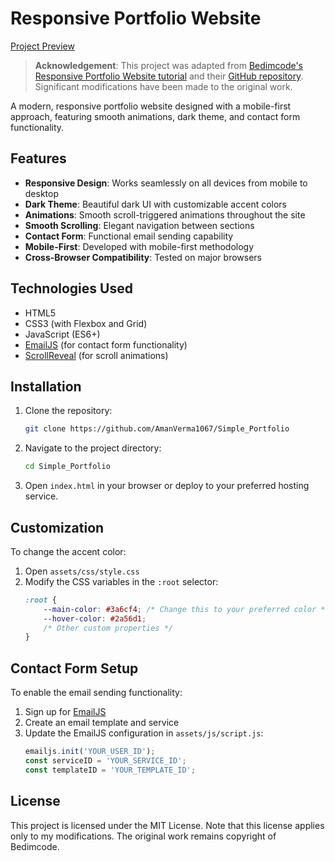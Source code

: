 #  Responsive Portfolio Website

[Project Preview](https://simple-portfolio-tan-psi.vercel.app/)

> **Acknowledgement**: This project was adapted from [Bedimcode's Responsive Portfolio Website tutorial](https://youtu.be/Y4-xMb-eHOQ) and their [GitHub repository](https://github.com/bedimcode/responsive-portfolio-website-patrick). Significant modifications have been made to the original work.

A modern, responsive portfolio website designed with a mobile-first approach, featuring smooth animations, dark theme, and contact form functionality.

## Features

- **Responsive Design**: Works seamlessly on all devices from mobile to desktop
- **Dark Theme**: Beautiful dark UI with customizable accent colors
- **Animations**: Smooth scroll-triggered animations throughout the site
- **Smooth Scrolling**: Elegant navigation between sections
- **Contact Form**: Functional email sending capability
- **Mobile-First**: Developed with mobile-first methodology
- **Cross-Browser Compatibility**: Tested on major browsers

## Technologies Used

- HTML5
- CSS3 (with Flexbox and Grid)
- JavaScript (ES6+)
- [EmailJS](https://www.emailjs.com/) (for contact form functionality)
- [ScrollReveal](https://scrollrevealjs.org/) (for scroll animations)

## Installation

1. Clone the repository:
   ```bash
   git clone https://github.com/AmanVerma1067/Simple_Portfolio
   ```

2. Navigate to the project directory:
   ```bash
   cd Simple_Portfolio
   ```

3. Open `index.html` in your browser or deploy to your preferred hosting service.

## Customization

To change the accent color:
1. Open `assets/css/style.css`
2. Modify the CSS variables in the `:root` selector:
   ```css
   :root {
       --main-color: #3a6cf4; /* Change this to your preferred color */
       --hover-color: #2a56d1;
       /* Other custom properties */
   }
   ```

## Contact Form Setup

To enable the email sending functionality:

1. Sign up for [EmailJS](https://www.emailjs.com/)
2. Create an email template and service
3. Update the EmailJS configuration in `assets/js/script.js`:
   ```javascript
   emailjs.init('YOUR_USER_ID');
   const serviceID = 'YOUR_SERVICE_ID';
   const templateID = 'YOUR_TEMPLATE_ID';
   ```

## License
This project is licensed under the MIT License. Note that this license applies only to my modifications. The original work remains copyright of Bedimcode.


